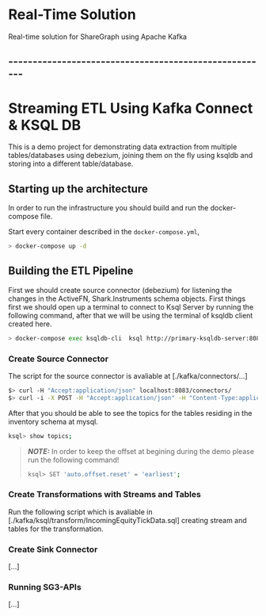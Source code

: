 # Real-Time Solution

Real-time solution for ShareGraph using Apache Kafka
## ------------------------------------------------------


# Streaming ETL Using Kafka Connect & KSQL DB

This is a demo project for demonstrating data extraction from multiple tables/databases using debezium, joining them on the fly using ksqldb and storing into a different table/database.

## Starting up the architecture

In order to run the infrastructure you should build and run the docker-compose file.

Start every container described in the `docker-compose.yml`,

```bash
> docker-compose up -d
```


## Building the ETL Pipeline

First we should create source connector (debezium) for listening the changes in the ActiveFN, Shark.Instruments schema objects. First things first we should open up a terminal to connect to Ksql Server by running the following command, after that we will be using the terminal of ksqldb client created here.

```bash
> docker-compose exec ksqldb-cli  ksql http://primary-ksqldb-server:8088
```


### Create Source Connector

The script for the source connector is avaliable at [./kafka/connectors/...]

```bash
$> curl -H "Accept:application/json" localhost:8083/connectors/
$> curl -i -X POST -H "Accept:application/json" -H "Content-Type:application/json" http://localhost:8083/connectors/ -d @saturday-connector.json
```


After that you should be able to see the topics for the tables residing in the inventory schema at mysql.

```bash
ksql> show topics;
```

> **_NOTE:_** In order to keep the offset at begining during the demo please run the following command!
>
>```bash
>ksql> SET 'auto.offset.reset' = 'earliest';
>````


### Create Transformations with Streams and Tables
Run the following script which is avaliable in [./kafka/ksql/transform/IncomingEquityTickData.sql] creating stream and tables for the transformation.



### Create Sink Connector
[...]


### Running SG3-APIs
[...]